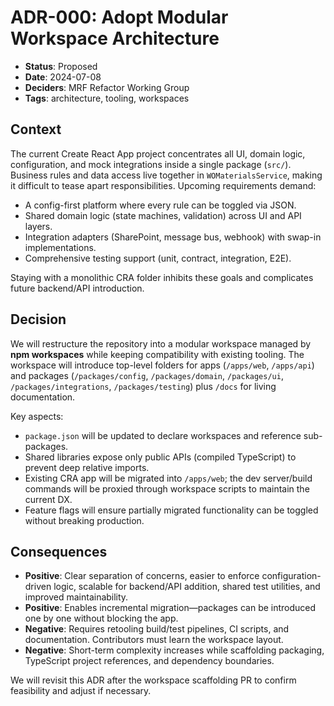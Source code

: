 # ADR-000: Adopt Modular Workspace Architecture

- **Status**: Proposed
- **Date**: 2024-07-08
- **Deciders**: MRF Refactor Working Group
- **Tags**: architecture, tooling, workspaces

## Context
The current Create React App project concentrates all UI, domain logic, configuration, and mock integrations inside a single package (`src/`). Business rules and data access live together in `WOMaterialsService`, making it difficult to tease apart responsibilities. Upcoming requirements demand:

- A config-first platform where every rule can be toggled via JSON.
- Shared domain logic (state machines, validation) across UI and API layers.
- Integration adapters (SharePoint, message bus, webhook) with swap-in implementations.
- Comprehensive testing support (unit, contract, integration, E2E).

Staying with a monolithic CRA folder inhibits these goals and complicates future backend/API introduction.

## Decision
We will restructure the repository into a modular workspace managed by **npm workspaces** while keeping compatibility with existing tooling. The workspace will introduce top-level folders for apps (`/apps/web`, `/apps/api`) and packages (`/packages/config`, `/packages/domain`, `/packages/ui`, `/packages/integrations`, `/packages/testing`) plus `/docs` for living documentation.

Key aspects:
- `package.json` will be updated to declare workspaces and reference sub-packages.
- Shared libraries expose only public APIs (compiled TypeScript) to prevent deep relative imports.
- Existing CRA app will be migrated into `/apps/web`; the dev server/build commands will be proxied through workspace scripts to maintain the current DX.
- Feature flags will ensure partially migrated functionality can be toggled without breaking production.

## Consequences
- **Positive**: Clear separation of concerns, easier to enforce configuration-driven logic, scalable for backend/API addition, shared test utilities, and improved maintainability.
- **Positive**: Enables incremental migration—packages can be introduced one by one without blocking the app.
- **Negative**: Requires retooling build/test pipelines, CI scripts, and documentation. Contributors must learn the workspace layout.
- **Negative**: Short-term complexity increases while scaffolding packaging, TypeScript project references, and dependency boundaries.

We will revisit this ADR after the workspace scaffolding PR to confirm feasibility and adjust if necessary.
